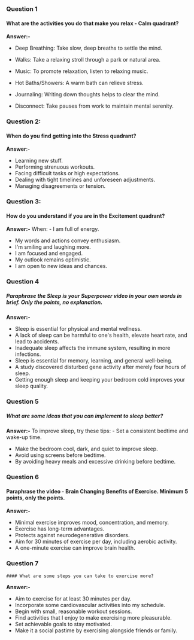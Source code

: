 ### Question 1
#### What are the activities you do that make you relax - Calm quadrant?
**Answer:-**

- Deep Breathing: Take slow, deep breaths to settle the mind.

- Walks: Take a relaxing stroll through a park or natural area.

- Music: To promote relaxation, listen to relaxing music.


- Hot Baths/Showers: A warm bath can relieve stress.

- Journaling: Writing down thoughts helps to clear the mind.

- Disconnect: Take pauses from work to maintain mental serenity.

### Question 2:
#### When do you find getting into the Stress quadrant?
**Answer**:-
- Learning new stuff.
- Performing strenuous workouts.
- Facing difficult tasks or high expectations.
- Dealing with tight timelines and unforeseen adjustments.
- Managing disagreements or tension.

### Question 3:
#### How do you understand if you are in the Excitement quadrant?
**Answer:-** 
When: - I am full of energy.
- My words and actions convey enthusiasm.
- I'm smiling and laughing more.
- I am focused and engaged.
- My outlook remains optimistic.
- I am open to new ideas and chances.

### Question 4
##### Paraphrase the Sleep is your Superpower video in your own words in brief. Only the points, no explanation.

**Answer:-**
- Sleep is essential for physical and mental wellness.
- A lack of sleep can be harmful to one's health, elevate heart rate, and lead to accidents.
- Inadequate sleep affects the immune system, resulting in more infections.
- Sleep is essential for memory, learning, and general well-being.
- A study discovered disturbed gene activity after merely four hours of sleep.
- Getting enough sleep and keeping your bedroom cold improves your sleep quality.

### Question 5
##### What are some ideas that you can implement to sleep better?

**Answer:-** To improve sleep, try these tips: - Set a consistent bedtime and wake-up time.
- Make the bedroom cool, dark, and quiet to improve sleep.
- Avoid using screens before bedtime.
- By avoiding heavy meals and excessive drinking before bedtime.


### Question 6
#### Paraphrase the video - Brain Changing Benefits of Exercise. Minimum 5 points, only the points.

**Answer:-**
- Minimal exercise improves mood, concentration, and memory.
- Exercise has long-term advantages.
- Protects against neurodegenerative disorders.
- Aim for 30 minutes of exercise per day, including aerobic activity.
- A one-minute exercise can improve brain health.

### Question 7
    #### What are some steps you can take to exercise more?
**Answer:-**
- Aim to exercise for at least 30 minutes per day.
- Incorporate some cardiovascular activities into my schedule.
- Begin with small, reasonable workout sessions.
- Find activities that I enjoy to make exercising more pleasurable.
- Set achievable goals to stay motivated.
- Make it a social pastime by exercising alongside friends or family.


